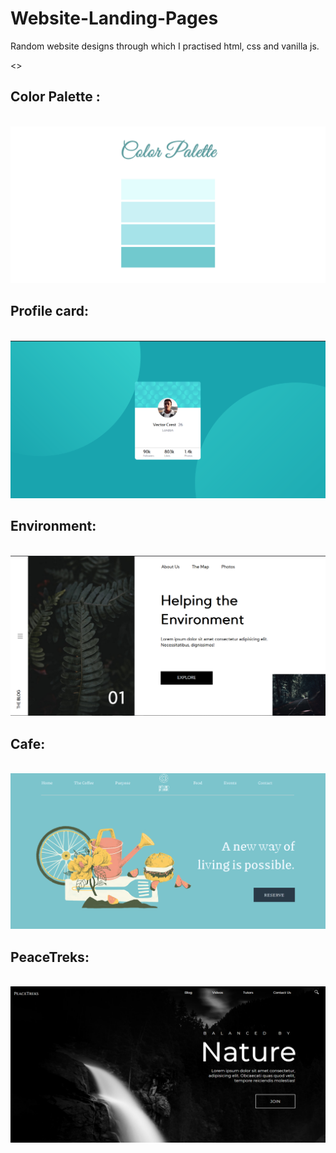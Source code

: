 # Website-Landing-Pages
Random website designs through which I practised html, css and vanilla js.

<>

## Color Palette : 
<br>
<a href = "https://color-paletter.netlify.app/">
    <img src = "color-paletter\assets\images\Colors 🎨.png" alt = "Screenshot">
</a>
<br>



## Profile card: 

<br>
<a href = "https://profile-card-challenge-fem.netlify.app/">
    <img src = "Frontendmaster challenge\assets\images\Screenshot .png" alt = "Screenshot">
</a>
<br>

## Environment: 

<br>

<a href = "https://cranky-wescoff-7ebeca.netlify.app/">
    <img src = "Environment/assets/images/Screenshot .png" alt = "Screenshot">
</a>
<br>


## Cafe: 

<br>

<a href = "https://musing-borg-6238bd.netlify.app/">
    <img src = "Cafe/assets/images/Screenshot.png" alt = "Screenshot">
</a>
<br>

## PeaceTreks: 

<br>

<a href = "https://cranky-wescoff-7ebeca.netlify.app/">
    <img src = "PeaceTreks/assets/images/Screenshot 2.png" alt = "Screenshot">
</a>
<br>
